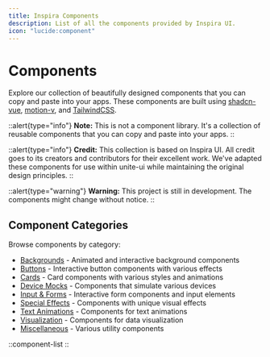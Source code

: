 ```yaml
---
title: Inspira Components
description: List of all the components provided by Inspira UI.
icon: "lucide:component"
---
```


# Components

Explore our collection of beautifully designed components that you can copy and paste into your apps. These components are built using [shadcn-vue](https://www.shadcn-vue.com/), [motion-v](https://motion-v.vercel.app/), and [TailwindCSS](https://tailwindcss.com/).

::alert{type="info"}
**Note:** This is not a component library. It's a collection of reusable components that you can copy and paste into your apps.
::

::alert{type="info"}
**Credit:** This collection is based on Inspira UI. All credit goes to its creators and contributors for their excellent work. We've adapted these components for use within unite-ui while maintaining the original design principles.
::

::alert{type="warning"}
**Warning:** This project is still in development. The components might change without notice.
::

## Component Categories

Browse components by category:

- [Backgrounds](/components/backgrounds) - Animated and interactive background components
- [Buttons](/components/buttons) - Interactive button components with various effects
- [Cards](/components/cards) - Card components with various styles and animations
- [Device Mocks](/components/device-mocks) - Components that simulate various devices
- [Input & Forms](/components/input-and-forms) - Interactive form components and input elements
- [Special Effects](/components/special-effects) - Components with unique visual effects
- [Text Animations](/components/text-animations) - Components for text animations
- [Visualization](/components/visualization) - Components for data visualization
- [Miscellaneous](/components/miscellaneous) - Various utility components

::component-list
::
